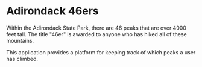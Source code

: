 # Adirondack 46ers

Within the Adirondack State Park, there are 46 peaks that are over 4000 feet tall. The title "46er" is awarded to anyone who has hiked all of these mountains.

This application provides a platform for keeping track of which peaks a user has climbed.  
